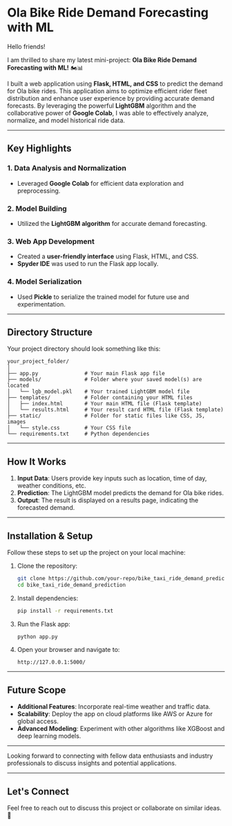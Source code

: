 # Ola Bike Ride Demand Forecasting with ML

Hello friends!

I am thrilled to share my latest mini-project: **Ola Bike Ride Demand Forecasting with ML!** 🏍📊

I built a web application using **Flask, HTML, and CSS** to predict the demand for Ola bike rides. This application aims to optimize efficient rider fleet distribution and enhance user experience by providing accurate demand forecasts. By leveraging the powerful **LightGBM** algorithm and the collaborative power of **Google Colab**, I was able to effectively analyze, normalize, and model historical ride data.

---

## Key Highlights

### 1. **Data Analysis and Normalization**
- Leveraged **Google Colab** for efficient data exploration and preprocessing.

### 2. **Model Building**
- Utilized the **LightGBM algorithm** for accurate demand forecasting.

### 3. **Web App Development**
- Created a **user-friendly interface** using Flask, HTML, and CSS.
- **Spyder IDE** was used to run the Flask app locally.

### 4. **Model Serialization**
- Used **Pickle** to serialize the trained model for future use and experimentation.

---

## Directory Structure

Your project directory should look something like this:

```
your_project_folder/
│
├── app.py               # Your main Flask app file
├── models/              # Folder where your saved model(s) are located
│   └── lgb_model.pkl    # Your trained LightGBM model file
├── templates/           # Folder containing your HTML files
│   ├── index.html       # Your main HTML file (Flask template)
│   └── results.html     # Your result card HTML file (Flask template)
├── static/              # Folder for static files like CSS, JS, images
│   └── style.css        # Your CSS file
└── requirements.txt     # Python dependencies
```

---

## How It Works

1. **Input Data**: Users provide key inputs such as location, time of day, weather conditions, etc.
2. **Prediction**: The LightGBM model predicts the demand for Ola bike rides.
3. **Output**: The result is displayed on a results page, indicating the forecasted demand.

---

## Installation & Setup

Follow these steps to set up the project on your local machine:

1. Clone the repository:
   ```bash
   git clone https://github.com/your-repo/bike_taxi_ride_demand_prediction.git
   cd bike_taxi_ride_demand_prediction
   ```

2. Install dependencies:
   ```bash
   pip install -r requirements.txt
   ```

3. Run the Flask app:
   ```bash
   python app.py
   ```

4. Open your browser and navigate to:
   ```
   http://127.0.0.1:5000/
   ```

---

## Future Scope

- **Additional Features**: Incorporate real-time weather and traffic data.
- **Scalability**: Deploy the app on cloud platforms like AWS or Azure for global access.
- **Advanced Modeling**: Experiment with other algorithms like XGBoost and deep learning models.

---

Looking forward to connecting with fellow data enthusiasts and industry professionals to discuss insights and potential applications.

---

## Let's Connect
Feel free to reach out to discuss this project or collaborate on similar ideas. 🚀

